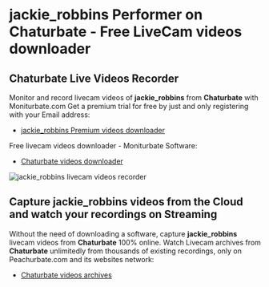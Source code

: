 # jackie_robbins Performer on Chaturbate - Free LiveCam videos downloader

## Chaturbate Live Videos Recorder

Monitor and record livecam videos of **jackie_robbins** from **Chaturbate** with Moniturbate.com
Get a premium trial for free by just and only registering with your Email address:
* [jackie_robbins Premium videos downloader](https://moniturbate.com/request-demo-licence-key.html)

Free livecam videos downloader - Moniturbate Software:
* [Chaturbate videos downloader](https://moniturbate.com/moniturbate-download-software.html)

![jackie_robbins livecam videos recorder](https://peachurnet.com/templates/moniturbate-software.png)


## Capture jackie_robbins videos from the Cloud and watch your recordings on Streaming

Without the need of downloading a software, capture **jackie_robbins** livecam videos from **Chaturbate** 100% online.
Watch Livecam archives from **Chaturbate** unlimitedly from thousands of existing recordings, only on Peachurbate.com and its websites network:
* [Chaturbate videos archives](https://peachurnet.com/)